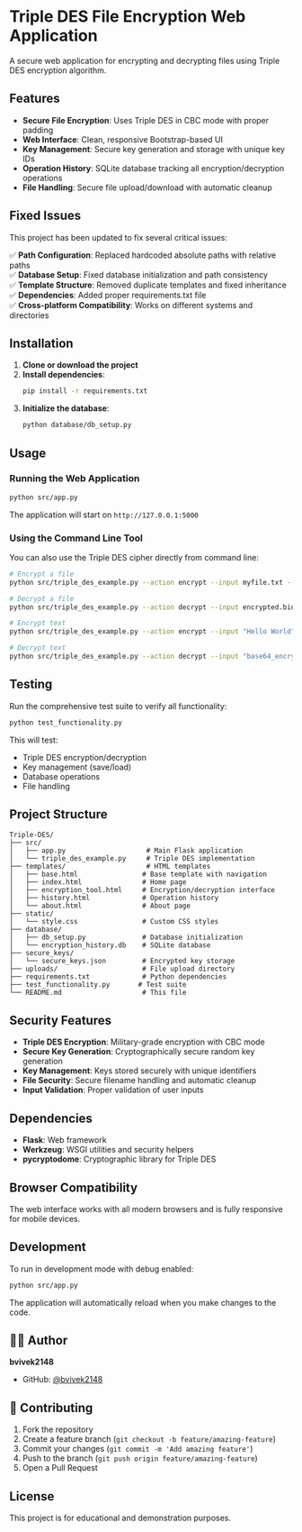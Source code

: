 # Triple DES File Encryption Web Application

A secure web application for encrypting and decrypting files using Triple DES encryption algorithm.

## Features

- **Secure File Encryption**: Uses Triple DES in CBC mode with proper padding
- **Web Interface**: Clean, responsive Bootstrap-based UI
- **Key Management**: Secure key generation and storage with unique key IDs
- **Operation History**: SQLite database tracking all encryption/decryption operations
- **File Handling**: Secure file upload/download with automatic cleanup

## Fixed Issues

This project has been updated to fix several critical issues:

✅ **Path Configuration**: Replaced hardcoded absolute paths with relative paths  
✅ **Database Setup**: Fixed database initialization and path consistency  
✅ **Template Structure**: Removed duplicate templates and fixed inheritance  
✅ **Dependencies**: Added proper requirements.txt file  
✅ **Cross-platform Compatibility**: Works on different systems and directories  

## Installation

1. **Clone or download the project**
2. **Install dependencies**:
   ```bash
   pip install -r requirements.txt
   ```
3. **Initialize the database**:
   ```bash
   python database/db_setup.py
   ```

## Usage

### Running the Web Application

```bash
python src/app.py
```

The application will start on `http://127.0.0.1:5000`

### Using the Command Line Tool

You can also use the Triple DES cipher directly from command line:

```bash
# Encrypt a file
python src/triple_des_example.py --action encrypt --input myfile.txt --output encrypted.bin

# Decrypt a file
python src/triple_des_example.py --action decrypt --input encrypted.bin --output decrypted.txt --key-name your_key_id

# Encrypt text
python src/triple_des_example.py --action encrypt --input "Hello World" --text

# Decrypt text
python src/triple_des_example.py --action decrypt --input "base64_encrypted_text" --text --key-name your_key_id
```

## Testing

Run the comprehensive test suite to verify all functionality:

```bash
python test_functionality.py
```

This will test:
- Triple DES encryption/decryption
- Key management (save/load)
- Database operations
- File handling

## Project Structure

```
Triple-DES/
├── src/
│   ├── app.py                    # Main Flask application
│   └── triple_des_example.py     # Triple DES implementation
├── templates/                    # HTML templates
│   ├── base.html                # Base template with navigation
│   ├── index.html               # Home page
│   ├── encryption_tool.html     # Encryption/decryption interface
│   ├── history.html             # Operation history
│   └── about.html               # About page
├── static/
│   └── style.css                # Custom CSS styles
├── database/
│   ├── db_setup.py              # Database initialization
│   └── encryption_history.db    # SQLite database
├── secure_keys/
│   └── secure_keys.json         # Encrypted key storage
├── uploads/                     # File upload directory
├── requirements.txt             # Python dependencies
├── test_functionality.py       # Test suite
└── README.md                    # This file
```

## Security Features

- **Triple DES Encryption**: Military-grade encryption with CBC mode
- **Secure Key Generation**: Cryptographically secure random key generation
- **Key Management**: Keys stored securely with unique identifiers
- **File Security**: Secure filename handling and automatic cleanup
- **Input Validation**: Proper validation of user inputs

## Dependencies

- **Flask**: Web framework
- **Werkzeug**: WSGI utilities and security helpers
- **pycryptodome**: Cryptographic library for Triple DES

## Browser Compatibility

The web interface works with all modern browsers and is fully responsive for mobile devices.

## Development

To run in development mode with debug enabled:

```bash
python src/app.py
```

The application will automatically reload when you make changes to the code.

## 👨‍💻 Author

**bvivek2148**
- GitHub: [@bvivek2148](https://github.com/bvivek2148)

## 🤝 Contributing

1. Fork the repository
2. Create a feature branch (`git checkout -b feature/amazing-feature`)
3. Commit your changes (`git commit -m 'Add amazing feature'`)
4. Push to the branch (`git push origin feature/amazing-feature`)
5. Open a Pull Request

## License

This project is for educational and demonstration purposes.
